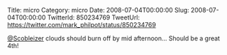 Title: micro
Category: micro
Date: 2008-07-04T00:00:00
Slug: 2008-07-04T00:00:00
TwitterId: 850234769
TweetUrl: https://twitter.com/mark_philpot/status/850234769

[@Scobleizer](https://twitter.com/Scobleizer) clouds should burn off by mid afternoon...  Should be a great 4th!